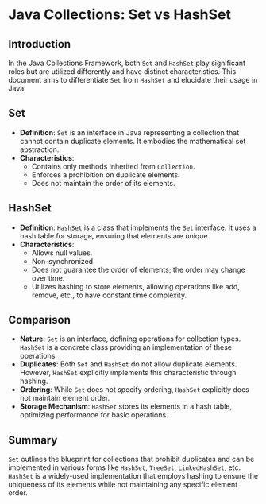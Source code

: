 # Java Collections: Set vs HashSet

## Introduction

In the Java Collections Framework, both `Set` and `HashSet` play significant roles but are utilized differently and have distinct characteristics. This document aims to differentiate `Set` from `HashSet` and elucidate their usage in Java.

## Set

- **Definition**: `Set` is an interface in Java representing a collection that cannot contain duplicate elements. It embodies the mathematical set abstraction.
- **Characteristics**:
  - Contains only methods inherited from `Collection`.
  - Enforces a prohibition on duplicate elements.
  - Does not maintain the order of its elements.

## HashSet

- **Definition**: `HashSet` is a class that implements the `Set` interface. It uses a hash table for storage, ensuring that elements are unique.
- **Characteristics**:
  - Allows null values.
  - Non-synchronized.
  - Does not guarantee the order of elements; the order may change over time.
  - Utilizes hashing to store elements, allowing operations like add, remove, etc., to have constant time complexity.

## Comparison

- **Nature**: `Set` is an interface, defining operations for collection types. `HashSet` is a concrete class providing an implementation of these operations.
- **Duplicates**: Both `Set` and `HashSet` do not allow duplicate elements. However, `HashSet` explicitly implements this characteristic through hashing.
- **Ordering**: While `Set` does not specify ordering, `HashSet` explicitly does not maintain element order.
- **Storage Mechanism**: `HashSet` stores its elements in a hash table, optimizing performance for basic operations.

## Summary

`Set` outlines the blueprint for collections that prohibit duplicates and can be implemented in various forms like `HashSet`, `TreeSet`, `LinkedHashSet`, etc. `HashSet` is a widely-used implementation that employs hashing to ensure the uniqueness of its elements while not maintaining any specific element order.


